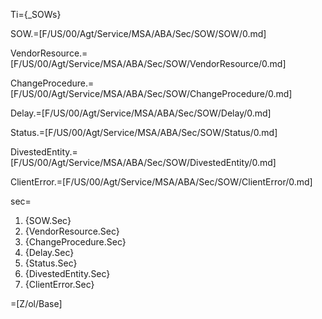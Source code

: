 Ti={_SOWs}

SOW.=[F/US/00/Agt/Service/MSA/ABA/Sec/SOW/SOW/0.md]

VendorResource.=[F/US/00/Agt/Service/MSA/ABA/Sec/SOW/VendorResource/0.md]

ChangeProcedure.=[F/US/00/Agt/Service/MSA/ABA/Sec/SOW/ChangeProcedure/0.md]

Delay.=[F/US/00/Agt/Service/MSA/ABA/Sec/SOW/Delay/0.md]

Status.=[F/US/00/Agt/Service/MSA/ABA/Sec/SOW/Status/0.md]

DivestedEntity.=[F/US/00/Agt/Service/MSA/ABA/Sec/SOW/DivestedEntity/0.md]

ClientError.=[F/US/00/Agt/Service/MSA/ABA/Sec/SOW/ClientError/0.md]

sec=<ol><li>{SOW.Sec}<li>{VendorResource.Sec}<li>{ChangeProcedure.Sec}<li>{Delay.Sec}<li>{Status.Sec}<li>{DivestedEntity.Sec}<li>{ClientError.Sec}</ol>

=[Z/ol/Base]

